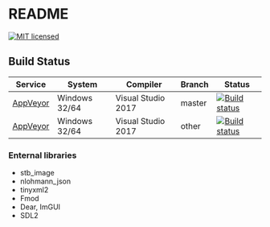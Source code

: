 # README #

[![MIT licensed](https://img.shields.io/badge/license-MIT-blue.svg)](LICENSE.md)

## Build Status

| Service | System | Compiler | Branch | Status |
| ------- | ------ | -------- | ------ | ------ |
| [AppVeyor](https://ci.appveyor.com/project/simco50/fluxengine-9qb9d)| Windows 32/64 | Visual Studio 2017 | master | [![Build status](https://ci.appveyor.com/api/projects/status/3nqy4lhx9d15iqhm/branch/master?svg=true)](https://ci.appveyor.com/project/simco50/fluxengine-9qb9d/branch/master)
| [AppVeyor](https://ci.appveyor.com/project/simco50/fluxengine-9qb9d)| Windows 32/64 | Visual Studio 2017 | other | [![Build status](https://ci.appveyor.com/api/projects/status/3nqy4lhx9d15iqhm?svg=true)](https://ci.appveyor.com/project/simco50/fluxengine-9qb9d)


### Enternal libraries ###

* stb_image
* nlohmann_json
* tinyxml2
* Fmod
* Dear, ImGUI
* SDL2
